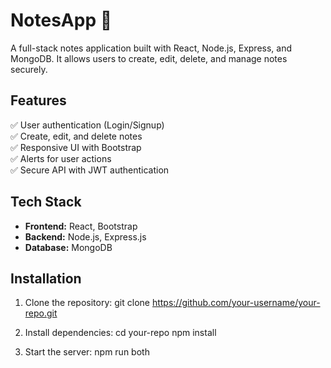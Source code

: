 # NotesApp 📒

A full-stack notes application built with React, Node.js, Express, and MongoDB. 
It allows users to create, edit, delete, and manage notes securely.

## Features
✅ User authentication (Login/Signup)  
✅ Create, edit, and delete notes  
✅ Responsive UI with Bootstrap  
✅ Alerts for user actions  
✅ Secure API with JWT authentication  

## Tech Stack
- **Frontend:** React, Bootstrap  
- **Backend:** Node.js, Express.js  
- **Database:** MongoDB  

## Installation
1. Clone the repository:
    git clone https://github.com/your-username/your-repo.git

   
2. Install dependencies:
   cd your-repo npm install

   
3. Start the server:
   npm run both
